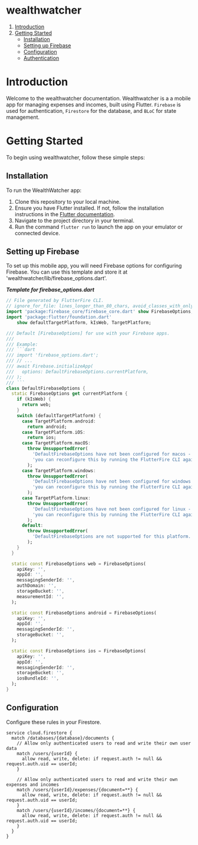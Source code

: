 # wealthwatcher

1. [Introduction](#introduction)
2. [Getting Started](#getting-started)
    - [Installation](#installation)
    - [Setting up Firebase](#setting-up-firebase)
    - [Configuration](#configuration)
    - [Authentication](#authentication)

# Introduction 

Welcome to the wealthwatcher documentation. Wealthwatcher is a a mobile app for managing expenses and incomes, built using Flutter. `Firebase` is used for authentication, `Firestore` for the database, and `BLoC` for state management.

# Getting Started

To begin using wealthwatcher, follow these simple steps:

## Installation

To run the WealthWatcher app:

1. Clone this repository to your local machine.
2. Ensure you have Flutter installed. If not, follow the installation instructions in the [Flutter documentation](https://flutter.dev/docs/get-started/install).
3. Navigate to the project directory in your terminal.
4. Run the command `flutter run` to launch the app on your emulator or connected device.

## Setting up Firebase

To set up this mobile app, you will need Firebase options for configuring Firebase. You can use this template and store it at 'wealthwatcher/lib/firebase_options.dart'. 

***Template for firebase_options.dart***
```dart
// File generated by FlutterFire CLI.
// ignore_for_file: lines_longer_than_80_chars, avoid_classes_with_only_static_members
import 'package:firebase_core/firebase_core.dart' show FirebaseOptions;
import 'package:flutter/foundation.dart'
    show defaultTargetPlatform, kIsWeb, TargetPlatform;

/// Default [FirebaseOptions] for use with your Firebase apps.
///
/// Example:
/// ```dart
/// import 'firebase_options.dart';
/// // ...
/// await Firebase.initializeApp(
///   options: DefaultFirebaseOptions.currentPlatform,
/// );
/// ```
class DefaultFirebaseOptions {
  static FirebaseOptions get currentPlatform {
    if (kIsWeb) {
      return web;
    }
    switch (defaultTargetPlatform) {
      case TargetPlatform.android:
        return android;
      case TargetPlatform.iOS:
        return ios;
      case TargetPlatform.macOS:
        throw UnsupportedError(
          'DefaultFirebaseOptions have not been configured for macos - '
          'you can reconfigure this by running the FlutterFire CLI again.',
        );
      case TargetPlatform.windows:
        throw UnsupportedError(
          'DefaultFirebaseOptions have not been configured for windows - '
          'you can reconfigure this by running the FlutterFire CLI again.',
        );
      case TargetPlatform.linux:
        throw UnsupportedError(
          'DefaultFirebaseOptions have not been configured for linux - '
          'you can reconfigure this by running the FlutterFire CLI again.',
        );
      default:
        throw UnsupportedError(
          'DefaultFirebaseOptions are not supported for this platform.',
        );
    }
  }

  static const FirebaseOptions web = FirebaseOptions(
    apiKey: '',
    appId: '',
    messagingSenderId: '',
    authDomain: '',
    storageBucket: '',
    measurementId: '',
  );

  static const FirebaseOptions android = FirebaseOptions(
    apiKey: '',
    appId: '',
    messagingSenderId: '',
    storageBucket: '',
  );

  static const FirebaseOptions ios = FirebaseOptions(
    apiKey: '',
    appId: '',
    messagingSenderId: '',
    storageBucket: '',
    iosBundleId: '',
  );
}
```

## Configuration

Configure these rules in your Firestore.

```
service cloud.firestore {
  match /databases/{database}/documents {
    // Allow only authenticated users to read and write their own user data
    match /users/{userId} {
      allow read, write, delete: if request.auth != null && request.auth.uid == userId;
    }

    // Allow only authenticated users to read and write their own expenses and incomes
    match /users/{userId}/expenses/{document=**} {
      allow read, write, delete: if request.auth != null && request.auth.uid == userId;
    }
    match /users/{userId}/incomes/{document=**} {
      allow read, write, delete: if request.auth != null && request.auth.uid == userId;
    }
  }
}
```


